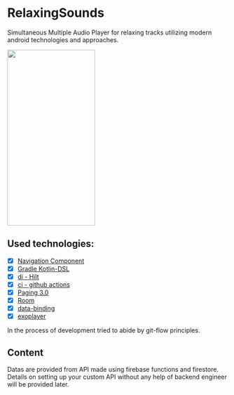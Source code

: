 # RelaxingSounds
Simultaneous Multiple Audio Player for relaxing tracks utilizing modern android technologies and approaches.

<img src="https://github.com/batyrf/RelaxingSounds/blob/master/anim.gif" width="200" height="400" />

## Used technologies:
- [x] [Navigation Component](https://developer.android.com/guide/navigation/navigation-migrate)
- [x] [Gradle Kotlin-DSL](https://docs.gradle.org/current/userguide/kotlin_dsl.html)
- [x] [di - Hilt](https://dagger.dev/hilt/)
- [x] [ci - github actions](https://github.com/features/actions)
- [x] [Paging 3.0](https://developer.android.com/topic/libraries/architecture/paging/v3-overview)
- [x] [Room](https://developer.android.com/topic/libraries/architecture/room)
- [x] [data-binding](https://developer.android.com/topic/libraries/data-binding)
- [x] [exoplayer](https://github.com/google/ExoPlayer)

In the process of development tried to abide by git-flow principles.

## Content
Datas are provided from API made using firebase functions and firestore. Details on setting up your custom API without any help of backend engineer will be provided later.
